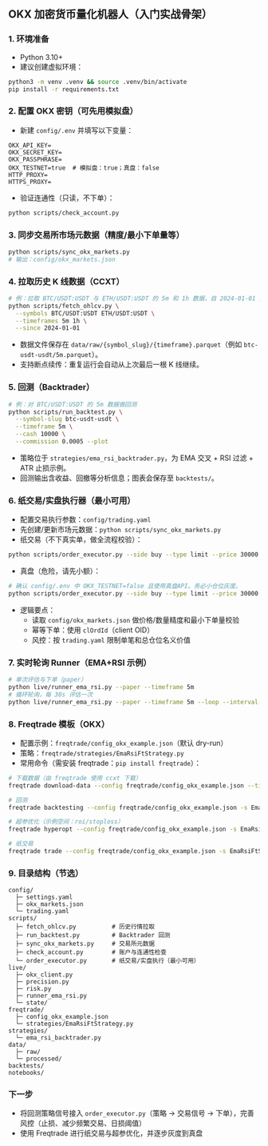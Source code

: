 ## OKX 加密货币量化机器人（入门实战骨架）

### 1. 环境准备
- Python 3.10+
- 建议创建虚拟环境：
```bash
python3 -m venv .venv && source .venv/bin/activate
pip install -r requirements.txt
```

### 2. 配置 OKX 密钥（可先用模拟盘）
- 新建 `config/.env` 并填写以下变量：
```
OKX_API_KEY=
OKX_SECRET_KEY=
OKX_PASSPHRASE=
OKX_TESTNET=true  # 模拟盘：true；真盘：false
HTTP_PROXY=
HTTPS_PROXY=
```

- 验证连通性（只读，不下单）：
```bash
python scripts/check_account.py
```

### 3. 同步交易所市场元数据（精度/最小下单量等）
```bash
python scripts/sync_okx_markets.py
# 输出：config/okx_markets.json
```

### 4. 拉取历史 K 线数据（CCXT）
```bash
# 例：拉取 BTC/USDT:USDT 与 ETH/USDT:USDT 的 5m 和 1h 数据，自 2024-01-01 起
python scripts/fetch_ohlcv.py \
  --symbols BTC/USDT:USDT ETH/USDT:USDT \
  --timeframes 5m 1h \
  --since 2024-01-01
```
- 数据文件保存在 `data/raw/{symbol_slug}/{timeframe}.parquet`（例如 `btc-usdt-usdt/5m.parquet`）。
- 支持断点续传：重复运行会自动从上次最后一根 K 线继续。

### 5. 回测（Backtrader）
```bash
# 例：对 BTC/USDT:USDT 的 5m 数据做回测
python scripts/run_backtest.py \
  --symbol-slug btc-usdt-usdt \
  --timeframe 5m \
  --cash 10000 \
  --commission 0.0005 --plot
```
- 策略位于 `strategies/ema_rsi_backtrader.py`，为 EMA 交叉 + RSI 过滤 + ATR 止损示例。
- 回测输出含收益、回撤等分析信息；图表会保存至 `backtests/`。

### 6. 纸交易/实盘执行器（最小可用）
- 配置交易执行参数：`config/trading.yaml`
- 先创建/更新市场元数据：`python scripts/sync_okx_markets.py`
- 纸交易（不下真实单，做全流程校验）：
```bash
python scripts/order_executor.py --side buy --type limit --price 30000 --paper
```
- 真盘（危险，请先小额）：
```bash
# 确认 config/.env 中 OKX_TESTNET=false 且使用真盘API。务必小仓位灰度。
python scripts/order_executor.py --side buy --type limit --price 30000
```
- 逻辑要点：
  - 读取 `config/okx_markets.json` 做价格/数量精度和最小下单量校验
  - 幂等下单：使用 `clOrdId`（client OID）
  - 风控：按 `trading.yaml` 限制单笔和总仓位名义价值

### 7. 实时轮询 Runner（EMA+RSI 示例）
```bash
# 单次评估与下单（paper）
python live/runner_ema_rsi.py --paper --timeframe 5m
# 循环轮询，每 30s 评估一次
python live/runner_ema_rsi.py --paper --timeframe 5m --loop --interval-seconds 30
```

### 8. Freqtrade 模板（OKX）
- 配置示例：`freqtrade/config_okx_example.json`（默认 dry-run）
- 策略：`freqtrade/strategies/EmaRsiFtStrategy.py`
- 常用命令（需安装 freqtrade：`pip install freqtrade`）：
```bash
# 下载数据（由 freqtrade 使用 ccxt 下载）
freqtrade download-data --config freqtrade/config_okx_example.json --timeframe 5m

# 回测
freqtrade backtesting --config freqtrade/config_okx_example.json -s EmaRsiFtStrategy

# 超参优化（示例空间：roi/stoploss）
freqtrade hyperopt --config freqtrade/config_okx_example.json -s EmaRsiFtStrategy --spaces roi stoploss

# 纸交易
freqtrade trade --config freqtrade/config_okx_example.json -s EmaRsiFtStrategy --dry-run
```

### 9. 目录结构（节选）
```
config/
  ├─ settings.yaml
  ├─ okx_markets.json
  └─ trading.yaml
scripts/
  ├─ fetch_ohlcv.py          # 历史行情拉取
  ├─ run_backtest.py         # Backtrader 回测
  ├─ sync_okx_markets.py     # 交易所元数据
  ├─ check_account.py        # 账户与连通性检查
  └─ order_executor.py       # 纸交易/实盘执行（最小可用）
live/
  ├─ okx_client.py
  ├─ precision.py
  ├─ risk.py
  ├─ runner_ema_rsi.py
  └─ state/
freqtrade/
  ├─ config_okx_example.json
  └─ strategies/EmaRsiFtStrategy.py
strategies/
  └─ ema_rsi_backtrader.py
data/
  ├─ raw/
  └─ processed/
backtests/
notebooks/
```

### 下一步
- 将回测策略信号接入 `order_executor.py`（策略 → 交易信号 → 下单），完善风控（止损、减少频繁交易、日损阈值）
- 使用 Freqtrade 进行纸交易与超参优化，并逐步灰度到真盘
